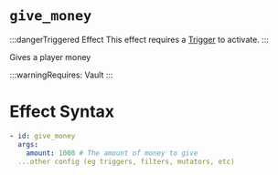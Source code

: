 # `give_money`
:::dangerTriggered Effect
This effect requires a [Trigger](https://plugins.auxilor.io/effects/all-triggers) to activate.
:::

Gives a player money

:::warningRequires:
Vault
:::

# Effect Syntax
```yaml
- id: give_money
  args:
    amount: 1000 # The amount of money to give
  ...other config (eg triggers, filters, mutators, etc)
```